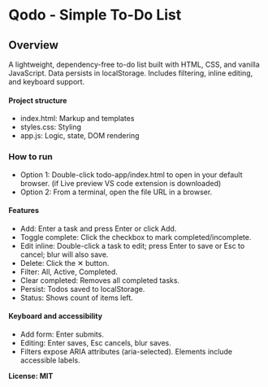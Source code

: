 # Qodo - Simple To-Do List

## Overview
A lightweight, dependency-free to-do list built with HTML, CSS, and vanilla JavaScript. Data persists in localStorage. Includes filtering, inline editing, and keyboard support.

#### Project structure
- index.html: Markup and templates
- styles.css: Styling
- app.js: Logic, state, DOM rendering

### How to run
- Option 1: Double-click todo-app/index.html to open in your default browser. (if Live preview VS code extension is downloaded)
- Option 2: From a terminal, open the file URL in a browser.

#### Features
- Add: Enter a task and press Enter or click Add.
- Toggle complete: Click the checkbox to mark completed/incomplete.
- Edit inline: Double-click a task to edit; press Enter to save or Esc to cancel; blur will also save.
- Delete: Click the ✕ button.
- Filter: All, Active, Completed.
- Clear completed: Removes all completed tasks.
- Persist: Todos saved to localStorage.
- Status: Shows count of items left.

#### Keyboard and accessibility
- Add form: Enter submits.
- Editing: Enter saves, Esc cancels, blur saves.
- Filters expose ARIA attributes (aria-selected). Elements include accessible labels.


**License:
MIT**
